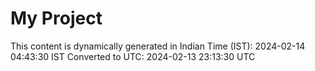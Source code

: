# My Project

This content is dynamically generated in Indian Time (IST): 2024-02-14 04:43:30 IST
Converted to UTC: 2024-02-13 23:13:30 UTC

